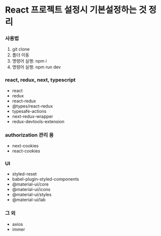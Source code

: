 # React 프로젝트 설정시 기본설정하는 것 정리
### 사용법 
1. git clone
2. 폴더 이동
3. 명령어 실행: npm i
4. 명령어 실행: npm run dev


### react, redux, next, typescript
- react
- redux
- react-redux 
- @types/react-redux 
- typesafe-actions
- next-redux-wrapper
- redux-devtools-extension

### authorization 관리 용
- next-cookies
- react-cookies

### UI
- styled-reset 
- babel-plugin-styled-components
- @material-ui/core
- @material-ui/icons
- @material-ui/styles
- @material-ui/lab

### 그 외
- axios
- immer
